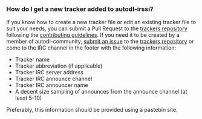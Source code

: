 ### How do I get a new tracker added to autodl-irssi?
If you know how to create a new tracker file or edit an existing tracker file to suit your needs, you can submit a Pull Request to the [trackers repository](https://github.com/autodl-community/autodl-trackers) following the [contributing guidelines](https://github.com/autodl-community/autodl-trackers/blob/master/CONTRIBUTING.md#submitting-code). If you need it to be created by a member of autodl-community, [submit an issue](https://github.com/autodl-community/autodl-trackers/blob/master/CONTRIBUTING.md#submitting-an-issue) to the [trackers repository](https://github.com/autodl-community/autodl-trackers) or come to the IRC channel in the footer with the following information:

* Tracker name
* Tracker abbreviation (if applicable)
* Tracker IRC server address
* Tracker IRC announce channel
* Tracker IRC announcer name
* A decent size sampling of announces from the announce channel (at least 5-10)

Preferably, this information should be provided using a pastebin site.